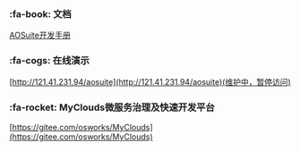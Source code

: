 ﻿###  :fa-book: 文档
[AOSuite开发手册](http://git.oschina.net/osworks/AOS/tree/master/doc)

###  :fa-cogs: 在线演示
[http://121.41.231.94/aosuite](http://121.41.231.94/aosuite)(维护中，暂停访问)

###  :fa-rocket: MyClouds微服务治理及快速开发平台
[https://gitee.com/osworks/MyClouds](https://gitee.com/osworks/MyClouds)